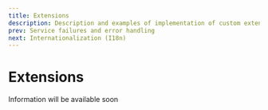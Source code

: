 ```yaml
---
title: Extensions
description: Description and examples of implementation of custom extensions
prev: Service failures and error handling
next: Internationalization (I18n)
---
```


# Extensions

Information will be available soon
